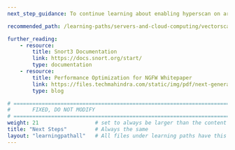 ```yaml
---
next_step_guidance: To continue learning about enabling hyperscan on arm,please refer to the learning path provided below.

recommended_path: /learning-paths/servers-and-cloud-computing/vectorscan/

further_reading:
    - resource:
        title: Snort3 Documentation
        link: https://docs.snort.org/start/
        type: documentation
    - resource:
        title: Performance Optimization for NGFW Whitepaper 
        link: https://files.techmahindra.com/static/img/pdf/next-generation-firewall.pdf
        type: blog

# ================================================================================
#       FIXED, DO NOT MODIFY
# ================================================================================
weight: 21                  # set to always be larger than the content in this path, and one more than 'review'
title: "Next Steps"         # Always the same
layout: "learningpathall"   # All files under learning paths have this same wrapper
---
```

